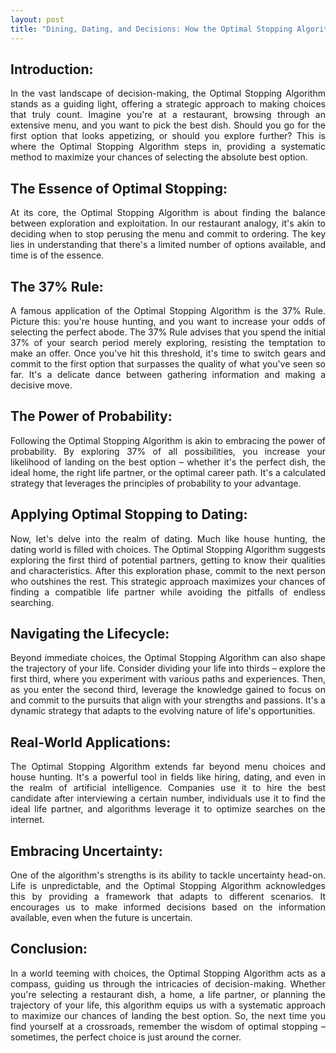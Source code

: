 ```yaml
---
layout: post
title: "Dining, Dating, and Decisions: How the Optimal Stopping Algorithm Reshapes Your World"
---
```



## Introduction:

<p align="justify">
In the vast landscape of decision-making, the Optimal Stopping Algorithm stands as a guiding light, offering a strategic approach to making choices that truly count. Imagine you're at a restaurant, browsing through an extensive menu, and you want to pick the best dish. Should you go for the first option that looks appetizing, or should you explore further? This is where the Optimal Stopping Algorithm steps in, providing a systematic method to maximize your chances of selecting the absolute best option.
</p>

## The Essence of Optimal Stopping:

<p align="justify">
At its core, the Optimal Stopping Algorithm is about finding the balance between exploration and exploitation. In our restaurant analogy, it's akin to deciding when to stop perusing the menu and commit to ordering. The key lies in understanding that there's a limited number of options available, and time is of the essence.
</p>

## The 37% Rule:

<p align="justify">
A famous application of the Optimal Stopping Algorithm is the 37% Rule. Picture this: you're house hunting, and you want to increase your odds of selecting the perfect abode. The 37% Rule advises that you spend the initial 37% of your search period merely exploring, resisting the temptation to make an offer. Once you've hit this threshold, it's time to switch gears and commit to the first option that surpasses the quality of what you've seen so far. It's a delicate dance between gathering information and making a decisive move.
</p>

## The Power of Probability:

<p align="justify">
Following the Optimal Stopping Algorithm is akin to embracing the power of probability. By exploring 37% of all possibilities, you increase your likelihood of landing on the best option – whether it's the perfect dish, the ideal home, the right life partner, or the optimal career path. It's a calculated strategy that leverages the principles of probability to your advantage.
</p>

## Applying Optimal Stopping to Dating:

<p align="justify">
Now, let's delve into the realm of dating. Much like house hunting, the dating world is filled with choices. The Optimal Stopping Algorithm suggests exploring the first third of potential partners, getting to know their qualities and characteristics. After this exploration phase, commit to the next person who outshines the rest. This strategic approach maximizes your chances of finding a compatible life partner while avoiding the pitfalls of endless searching.
</p>

## Navigating the Lifecycle:

<p align="justify">
Beyond immediate choices, the Optimal Stopping Algorithm can also shape the trajectory of your life. Consider dividing your life into thirds – explore the first third, where you experiment with various paths and experiences. Then, as you enter the second third, leverage the knowledge gained to focus on and commit to the pursuits that align with your strengths and passions. It's a dynamic strategy that adapts to the evolving nature of life's opportunities.
</p>

## Real-World Applications:

<p align="justify">
The Optimal Stopping Algorithm extends far beyond menu choices and house hunting. It's a powerful tool in fields like hiring, dating, and even in the realm of artificial intelligence. Companies use it to hire the best candidate after interviewing a certain number, individuals use it to find the ideal life partner, and algorithms leverage it to optimize searches on the internet.
</p>

## Embracing Uncertainty:

<p align="justify">
One of the algorithm's strengths is its ability to tackle uncertainty head-on. Life is unpredictable, and the Optimal Stopping Algorithm acknowledges this by providing a framework that adapts to different scenarios. It encourages us to make informed decisions based on the information available, even when the future is uncertain.
</p>

## Conclusion:

<p align="justify">
In a world teeming with choices, the Optimal Stopping Algorithm acts as a compass, guiding us through the intricacies of decision-making. Whether you're selecting a restaurant dish, a home, a life partner, or planning the trajectory of your life, this algorithm equips us with a systematic approach to maximize our chances of landing the best option. So, the next time you find yourself at a crossroads, remember the wisdom of optimal stopping – sometimes, the perfect choice is just around the corner.
</p>

<script type="text/javascript" src="https://cdnjs.buymeacoffee.com/1.0.0/button.prod.min.js" data-name="bmc-button" data-slug="anayanapalli" data-color="#FFDD00" data-emoji="☕"  data-font="Cookie" data-text="Buy me a coffee?" data-outline-color="#000000" data-font-color="#000000" data-coffee-color="#ffffff" ></script>
